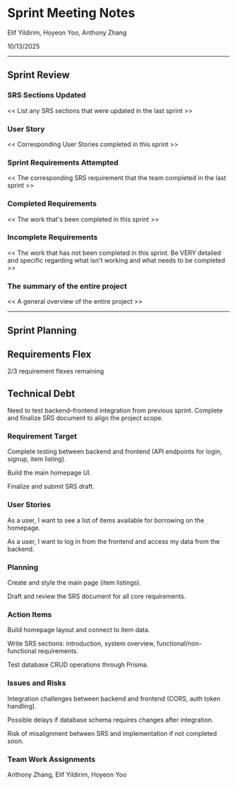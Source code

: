 # Sprint Meeting Notes


Elif Yildirim, Hoyeon Yoo, Anthony Zhang

10/13/2025

***

## Sprint Review

### SRS Sections Updated

<< List any SRS sections that were updated in the last sprint >>

### User Story

<< Corresponding User Stories completed in this sprint >>

### Sprint Requirements Attempted

<< The corresponding SRS requirement that the team completed in the last sprint >>

### Completed Requirements

<< The work that's been completed in this sprint >>

### Incomplete Requirements

<< The work that has not been completed in this sprint. Be VERY detailed and specific regarding what isn't working and what needs to be completed >>

### The summary of the entire project

<< A general overview of the entire project >>

***

## Sprint Planning

## Requirements Flex

2/3 requirement flexes remaining

## Technical Debt

Need to test backend–frontend integration from previous sprint.
Complete and finalize SRS document to align the project scope.

### Requirement Target

Complete testing between backend and frontend (API endpoints for login, signup, item listing).

Build the main homepage UI.

Finalize and submit SRS draft.

### User Stories

As a user, I want to see a list of items available for borrowing on the homepage.

As a user, I want to log in from the frontend and access my data from the backend.

### Planning

Create and style the main page (item listings).

Draft and review the SRS document for all core requirements.

### Action Items

Build homepage layout and connect to item data.

Write SRS sections: introduction, system overview, functional/non-functional requirements.

Test database CRUD operations through Prisma.

### Issues and Risks

Integration challenges between backend and frontend (CORS, auth token handling).

Possible delays if database schema requires changes after integration.

Risk of misalignment between SRS and implementation if not completed soon.

### Team Work Assignments

Anthony Zhang, Elif Yildirim, Hoyeon Yoo

